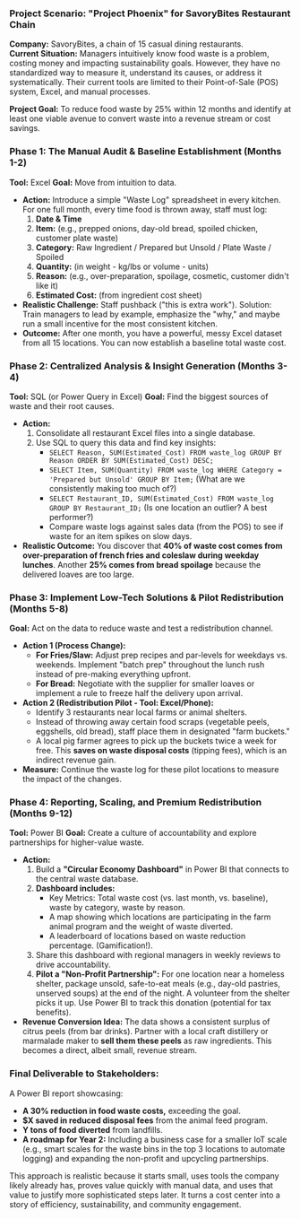 ### **Project Scenario: "Project Phoenix" for SavoryBites Restaurant Chain**

**Company:** SavoryBites, a chain of 15 casual dining restaurants.
<br>**Current Situation:** Managers intuitively know food waste is a problem, costing money and impacting sustainability goals. However, they have no standardized way to measure it, understand its causes, or address it systematically. Their current tools are limited to their Point-of-Sale (POS) system, Excel, and manual processes.

**Project Goal:** To reduce food waste by 25% within 12 months and identify at least one viable avenue to convert waste into a revenue stream or cost savings.

### **Phase 1: The Manual Audit & Baseline Establishment (Months 1-2)**

**Tool:** Excel
**Goal:** Move from intuition to data.

- **Action:** Introduce a simple "Waste Log" spreadsheet in every kitchen. For one full month, every time food is thrown away, staff must log:
    1. **Date & Time**
    2. **Item:** (e.g., prepped onions, day-old bread, spoiled chicken, customer plate waste)
    3. **Category:** Raw Ingredient / Prepared but Unsold / Plate Waste / Spoiled
    4. **Quantity:** (in weight - kg/lbs or volume - units)
    5. **Reason:** (e.g., over-preparation, spoilage, cosmetic, customer didn't like it)
    6. **Estimated Cost:** (from ingredient cost sheet)
- **Realistic Challenge:** Staff pushback ("this is extra work"). Solution: Train managers to lead by example, emphasize the "why," and maybe run a small incentive for the most consistent kitchen.
- **Outcome:** After one month, you have a powerful, messy Excel dataset from all 15 locations. You can now establish a baseline total waste cost.

### **Phase 2: Centralized Analysis & Insight Generation (Months 3-4)**

**Tool:** SQL (or Power Query in Excel)
**Goal:** Find the biggest sources of waste and their root causes.

- **Action:**
    1. Consolidate all restaurant Excel files into a single database.
    2. Use SQL to query this data and find key insights:
        - `SELECT Reason, SUM(Estimated_Cost) FROM waste_log GROUP BY Reason ORDER BY SUM(Estimated_Cost) DESC;`
        - `SELECT Item, SUM(Quantity) FROM waste_log WHERE Category = 'Prepared but Unsold' GROUP BY Item;` (What are we consistently making too much of?)
        - `SELECT Restaurant_ID, SUM(Estimated_Cost) FROM waste_log GROUP BY Restaurant_ID;` (Is one location an outlier? A best performer?)
        - Compare waste logs against sales data (from the POS) to see if waste for an item spikes on slow days.
- **Realistic Outcome:** You discover that **40% of waste cost comes from over-preparation of french fries and coleslaw during weekday lunches**. Another **25% comes from bread spoilage** because the delivered loaves are too large.

### **Phase 3: Implement Low-Tech Solutions & Pilot Redistribution (Months 5-8)**

**Goal:** Act on the data to reduce waste and test a redistribution channel.

- **Action 1 (Process Change):**
    - **For Fries/Slaw:** Adjust prep recipes and par-levels for weekdays vs. weekends. Implement "batch prep" throughout the lunch rush instead of pre-making everything upfront.
    - **For Bread:** Negotiate with the supplier for smaller loaves or implement a rule to freeze half the delivery upon arrival.
- **Action 2 (Redistribution Pilot - Tool: Excel/Phone):**
    - Identify 3 restaurants near local farms or animal shelters.
    - Instead of throwing away certain food scraps (vegetable peels, eggshells, old bread), staff place them in designated "farm buckets."
    - A local pig farmer agrees to pick up the buckets twice a week for free. This **saves on waste disposal costs** (tipping fees), which is an indirect revenue gain.
- **Measure:** Continue the waste log for these pilot locations to measure the impact of the changes.

### **Phase 4: Reporting, Scaling, and Premium Redistribution (Months 9-12)**

**Tool:** Power BI
**Goal:** Create a culture of accountability and explore partnerships for higher-value waste.

- **Action:**
    1. Build a **"Circular Economy Dashboard"** in Power BI that connects to the central waste database.
    2. **Dashboard includes:**
        - Key Metrics: Total waste cost (vs. last month, vs. baseline), waste by category, waste by reason.
        - A map showing which locations are participating in the farm animal program and the weight of waste diverted.
        - A leaderboard of locations based on waste reduction percentage. (Gamification!).
    3. Share this dashboard with regional managers in weekly reviews to drive accountability.
    4. **Pilot a "Non-Profit Partnership":** For one location near a homeless shelter, package unsold, safe-to-eat meals (e.g., day-old pastries, unserved soups) at the end of the night. A volunteer from the shelter picks it up. Use Power BI to track this donation (potential for tax benefits).
- **Revenue Conversion Idea:** The data shows a consistent surplus of citrus peels (from bar drinks). Partner with a local craft distillery or marmalade maker to **sell them these peels** as raw ingredients. This becomes a direct, albeit small, revenue stream.

### **Final Deliverable to Stakeholders:**

A Power BI report showcasing:

- **A 30% reduction in food waste costs,** exceeding the goal.
- **$X saved in reduced disposal fees** from the animal feed program.
- **Y tons of food diverted** from landfills.
- **A roadmap for Year 2:** Including a business case for a smaller IoT scale (e.g., smart scales for the waste bins in the top 3 locations to automate logging) and expanding the non-profit and upcycling partnerships.

This approach is realistic because it starts small, uses tools the company likely already has, proves value quickly with manual data, and uses that value to justify more sophisticated steps later. It turns a cost center into a story of efficiency, sustainability, and community engagement.
